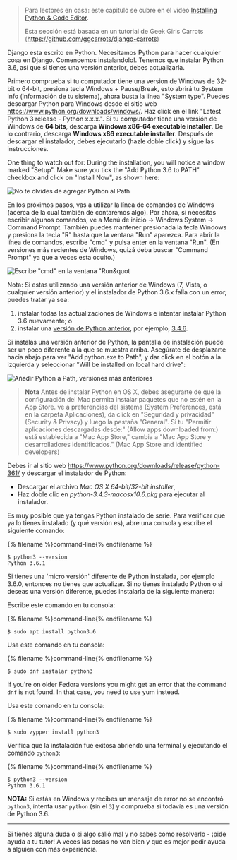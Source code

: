 > Para lectores en casa: este capitulo se cubre en el video [Installing Python & Code Editor](https://www.youtube.com/watch?v=pVTaqzKZCdA).
> 
> Esta sección está basada en un tutorial de Geek Girls Carrots (https://github.com/ggcarrots/django-carrots)

Django esta escrito en Python. Necesitamos Python para hacer cualquier cosa en Django. Comencemos instalandolo!. Tenemos que instalar Python 3.6, así que si tienes una versión anterior, debes actualizarla.

<!--sec data-title="Install Python: Windows" data-id="python_windows" data-collapse=true ces-->

Primero comprueba si tu computador tiene una version de Windows de 32-bit o 64-bit, presiona tecla Windows + Pause/Break, esto abrirá tu System info (información de tu sistema), ahora busta la linea "System type". Puedes descargar Python para Windows desde el sitio web https://www.python.org/downloads/windows/. Haz click en el link "Latest Python 3 release - Python x.x.x.". Si tu computador tiene una versión de Windows de **64 bits**, descarga **Windows x86-64 executable installer**. De lo contrario, descarga **Windows x86 executable installer**. Después de descargar el instalador, debes ejecutarlo (hazle doble click) y sigue las instrucciones.

One thing to watch out for: During the installation, you will notice a window marked "Setup". Make sure you tick the "Add Python 3.6 to PATH" checkbox and click on "Install Now", as shown here:

![No te olvides de agregar Python al Path](../python_installation/images/python-installation-options.png)

En los próximos pasos, vas a utilizar la línea de comandos de Windows (acerca de la cual también de contaremos algo). Por ahora, si necesitas escribir algunos comandos, ve a Menú de inicio → Windows System → Command Prompt. También puedes mantener presionada la tecla Windows y presiona la tecla "R" hasta que la ventana "Run" aparezca. Para abrir la línea de comandos, escribe "cmd" y pulsa enter en la ventana "Run". (En versiones más recientes de Windows, quizá deba buscar "Command Prompt" ya que a veces esta oculto.)

![Escribe "cmd" en la ventana "Run&quot](../python_installation/images/windows-plus-r.png)

Nota: Si estas utilizando una versión anterior de Windows (7, Vista, o cualquier versión anterior) y el instalador de Python 3.6.x falla con un error, puedes tratar ya sea:

1. instalar todas las actualizaciones de Windows e intentar instalar Python 3.6 nuevamente; o
2. instalar una [versión de Python anterior](https://www.python.org/downloads/windows/), por ejemplo, [3.4.6](https://www.python.org/downloads/release/python-346/).

Si instalas una versión anterior de Python, la pantalla de instalación puede ser un poco diferente a la que se muestra arriba. Asegúrate de desplazarte hacia abajo para ver "Add python.exe to Path", y dar click en el botón a la izquierda y seleccionar "Will be installed on local hard drive":

![Añadir Python a Path, versiones más anteriores](../python_installation/images/add_python_to_windows_path.png)

<!--endsec-->

<!--sec data-title="Install Python: OS X" data-id="python_OSX"
data-collapse=true ces-->

> **Nota** Antes de instalar Python en OS X, debes asegurarte de que la configuración del Mac permita instalar paquetes que no estén en la App Store. ve a preferencias del sistema (System Preferences, está en la carpeta Aplicaciones), da click en "Seguridad y privacidad" (Security & Privacy) y luego la pestaña "General". Si tu "Permitir aplicaciones descargadas desde:" (Allow apps downloaded from:) está establecida a "Mac App Store," cambia a "Mac App Store y desarrolladores identificados." (Mac App Store and identified developers)

Debes ir al sitio web https://www.python.org/downloads/release/python-361/ y descargar el instalador de Python:

* Descargar el archivo *Mac OS X 64-bit/32-bit installer*,
* Haz doble clic en *python-3.4.3-macosx10.6.pkg* para ejecutar al instalador.

<!--endsec-->

<!--sec data-title="Install Python: Linux" data-id="python_linux"
data-collapse=true ces-->

Es muy posible que ya tengas Python instalado de serie. Para verificar que ya lo tienes instalado (y qué versión es), abre una consola y escribe el siguiente comando:

{% filename %}command-line{% endfilename %}

    $ python3 --version
    Python 3.6.1
    

Si tienes una 'micro versión' diferente de Python instalada, por ejemplo 3.6.0, entonces no tienes que actualizar. Si no tienes instalado Python o si deseas una versión diferente, puedes instalarla de la siguiente manera:

<!--endsec-->

<!--sec data-title="Install Python: Debian or Ubuntu" data-id="python_debian" data-collapse=true ces-->

Escribe este comando en tu consola:

{% filename %}command-line{% endfilename %}

    $ sudo apt install python3.6
    

<!--endsec-->

<!--sec data-title="Install Python: Fedora" data-id="python_fedora"
data-collapse=true ces-->

Usa este comando en tu consola:

{% filename %}command-line{% endfilename %}

    $ sudo dnf instalar python3
    

If you're on older Fedora versions you might get an error that the command `dnf` is not found. In that case, you need to use yum instead.

<!--endsec-->

<!--sec data-title="Install Python: openSUSE" data-id="python_openSUSE"
data-collapse=true ces-->

Usa este comando en tu consola:

{% filename %}command-line{% endfilename %}

    $ sudo zypper install python3
    

<!--endsec-->

Verifica que la instalación fue exitosa abriendo una terminal y ejecutando el comando `python3`:

{% filename %}command-line{% endfilename %}

    $ python3 --version
    Python 3.6.1
    

**NOTA:** Si estás en Windows y recibes un mensaje de error no se encontró `python3`, intenta usar `python` (sin el `3`) y comprueba si todavía es una versión de Python 3.6.

* * *

Si tienes alguna duda o si algo salió mal y no sabes cómo resolverlo - ¡pide ayuda a tu tutor! A veces las cosas no van bien y que es mejor pedir ayuda a alguien con más experiencia.